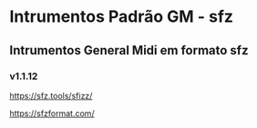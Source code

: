 # Intrumentos Padrão GM - sfz
## Intrumentos General Midi em formato sfz
### v1.1.12

https://sfz.tools/sfizz/

https://sfzformat.com/